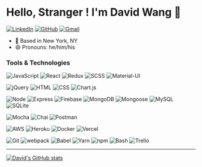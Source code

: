 # Hello, Stranger ! I'm David Wang 👋

[![LinkedIn](https://img.shields.io/badge/davidwang%20-%230077B5.svg?&style=flat-square&logo=linkedin&logoColor=white&link=https://www.linkedin.com/in/david-8616/)](https://www.linkedin.com/in/david-8616/)
[![GitHub](https://img.shields.io/badge/davidwang%20-%23121011.svg?&style=flat-square&logo=github&logoColor=white&link=https://github.com/daveanue)](https://github.com/daveanue)
[![Gmail](https://img.shields.io/badge/davidwang%20-%23D14836.svg?&style=flat-square&logo=gmail&logoColor=white&link=mailto:davewang8616@gmail.com)](mailto:davewang8616@gmail.com)

- :round_pushpin: Based in New York, NY
- :smile: Pronouns: he/him/his

### Tools & Technologies
![JavaScript](https://img.shields.io/badge/JavaScript%20-%23323330.svg?&style=flat-square&logo=javascript&logoColor=%23F7DF1E)
![React](https://img.shields.io/badge/React%20-%2320232a.svg?&style=flat-square&logo=react&logoColor=%2361DAFB)
![Redux](https://img.shields.io/badge/Redux%20-%2320232a.svg?&style=flat-square&logo=redux&logoColor=CAB0F4)
![SCSS](https://img.shields.io/badge/SCSS%20-%23C04080.svg?&style=flat-square&logo=sass&logoColor=fff)
![Material-UI](https://img.shields.io/badge/Material--UI%20-%23239DFF.svg?&style=flat-square&logo=material-ui&logoColor=fff)

![jQuery](https://img.shields.io/badge/jQuery%20-%230A68AD.svg?&style=flat-square&logo=jquery&logoColor=fff)
![HTML](https://img.shields.io/badge/HTML5%20-%23E34F26.svg?&style=flat-square&logo=html5&logoColor=white)
![CSS](https://img.shields.io/badge/CSS3%20-%231572B6.svg?&style=flat-square&logo=css3&logoColor=white)
![Chart.js](https://img.shields.io/badge/Chart.js%20-%23FF6383.svg?&style=flat-square&logo=visual-studio-code&logoColor=white)

![Node](https://img.shields.io/badge/Node.js%20-%2343853D.svg?&style=flat-square&logo=node.js&logoColor=white)
![Express](https://img.shields.io/badge/Express%20-%23404d59.svg?&style=flat-square&logo=express&logoColor=white)
![Firebase](https://img.shields.io/badge/firebase-%23039BE5.svg?style=for-the-badge&logo=firebase)
![MongoDB](https://img.shields.io/badge/MongoDB-%234ea94b.svg?&style=flat-square&logo=mongodb&logoColor=white)
![Mongoose](https://img.shields.io/badge/Mongoose%20-%23880000.svg?&style=flat-square&logo=mongoose)
![MySQL](https://img.shields.io/badge/MySQL-%2300f.svg?&style=flat-square&logo=mysql&logoColor=white)
![SQLite](https://img.shields.io/badge/SQLite%20-%23044A64.svg?&style=flat-square&logo=sqlite&logoColor=white)

![Mocha](https://img.shields.io/badge/Mocha%20-%238D6848.svg?&style=flat-square&logo=mocha&logoColor=white)
![Chai](https://img.shields.io/badge/Chai%20-%23F6ECD4.svg?&style=flat-square)
![Postman](https://img.shields.io/badge/Postman%20-%23FF6C37.svg?&style=flat-square&logo=postman&logoColor=white)

![AWS](https://img.shields.io/badge/AWS%20-%23EA902E.svg?&style=flat-square&logo=amazon-aws&logoColor=black)
![Heroku](https://img.shields.io/badge/Heroku%20-%23440198.svg?&style=flat-square&logo=heroku&logoColor=white)
![Docker](https://img.shields.io/badge/Docker%20-%232496EC.svg?&style=flat-square&logo=docker&logoColor=white)
![Vercel](https://img.shields.io/badge/Vercel%20-%23F05033.svg?&style=flat-square&logo=vercel&logoColor=white)

![Git](https://img.shields.io/badge/Git%20-%23F05033.svg?&style=flat-square&logo=git&logoColor=white)
![webpack](https://img.shields.io/badge/webpack%20-%238DD6F9.svg?&style=flat-square&logo=webpack&logoColor=black)
![Babel](https://img.shields.io/badge/babel%20-%23CBB433.svg?&style=flat-square&logo=babel&logoColor=black)
![Yarn](https://img.shields.io/badge/yarn%20-%232187B6.svg?&style=flat-square&logo=yarn&logoColor=black)
![npm](https://img.shields.io/badge/npm%20-%23CB3837.svg?&style=flat-square&logo=npm&logoColor=black)
![Bash](https://img.shields.io/badge/bash%20-%2349A124.svg?&style=flat-square&logo=gnu-bash&logoColor=black)
![Trello](https://img.shields.io/badge/Trello%20-%23EDE9FF.svg?&style=flat-square&logo=trello&logoColor=black)

---
[![David's GitHub stats](https://github-readme-stats.vercel.app/api?username=daveanue)](https://github.com/anuraghazra/github-readme-stats)
